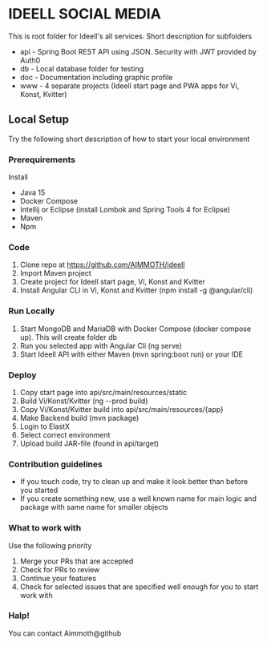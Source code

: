 # IDEELL SOCIAL MEDIA #

This is root folder for Ideell's all services. Short description for subfolders

* api - Spring Boot REST API using JSON. Security with JWT provided by Auth0
* db - Local database folder for testing
* doc - Documentation including graphic profile
* www - 4 separate projects (Ideell start page and PWA apps for Vi, Konst, Kvitter)

## Local Setup ##

Try the following short description of how to start your local environment

### Prerequirements ###

Install

* Java 15
* Docker Compose
* Intellij or Eclipse (install Lombok and Spring Tools 4 for Eclipse)
* Maven
* Npm

### Code ###

1. Clone repo at https://github.com/AIMMOTH/ideell
1. Import Maven project
1. Create project for Ideell start page, Vi, Konst and Kvitter
1. Install Angular CLI in Vi, Konst and Kvitter (npm install -g @angular/cli)

### Run Locally ###

1. Start MongoDB and MariaDB with Docker Compose (docker compose up). This will create folder db
1. Run you selected app with Angular Cli (ng serve)
1. Start Ideell API with either Maven (mvn spring:boot run) or your IDE

### Deploy ###

1. Copy start page into api/src/main/resources/static
1. Build Vi/Konst/Kvitter (ng --prod build)
1. Copy Vi/Konst/Kvitter build into api/src/main/resources/{app}
1. Make Backend build (mvn package)
1. Login to ElastX
1. Select correct environment
1. Upload build JAR-file (found in api/target)

### Contribution guidelines ###

* If you touch code, try to clean up and make it look better than before you started
* If you create something new, use a well known name for main logic and package with same name for smaller objects

### What to work with ###

Use the following priority

1. Merge your PRs that are accepted
1. Check for PRs to review
1. Continue your features
1. Check for selected issues that are specified well enough for you to start work with

### Halp! ###

You can contact Aimmoth@github
